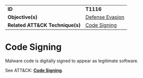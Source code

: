 |||
|---------|------------------------|
|**ID**|**T1116**|
|**Objective(s)**| [Defense Evasion](https://github.com/MBCProject/mbc-markdown/tree/master/defense-evasion)|
|**Related ATT&CK Technique(s)**|[Code Signing](https://attack.mitre.org/techniques/T1116)|


Code Signing
============
Malware code is digitally signed to appear as legitimate software. 

See ATT&CK: [**Code Signing**](https://attack.mitre.org/techniques/T1116).
